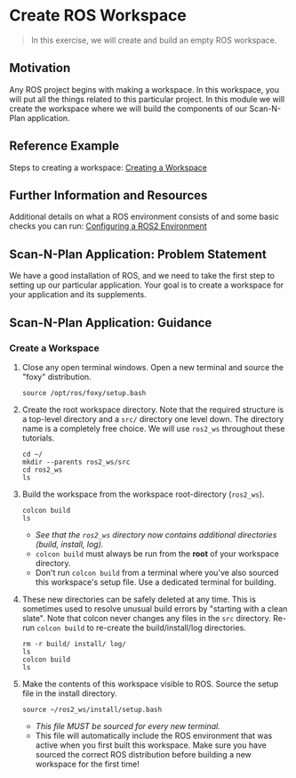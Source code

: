 # Create ROS Workspace
> In this exercise, we will create and build an empty ROS workspace.

## Motivation
Any ROS project begins with making a workspace. In this workspace, you will put all the things related to this particular project. In this module we will create the workspace where we will build the components of our Scan-N-Plan application.

## Reference Example
Steps to creating a workspace: [Creating a Workspace](https://index.ros.org/doc/ros2/Tutorials/Workspace/Creating-A-Workspace)

## Further Information and Resources
Additional details on what a ROS environment consists of and some basic checks you can run: [Configuring a ROS2 Environment](https://index.ros.org/doc/ros2/Tutorials/Configuring-ROS2-Environment)

## Scan-N-Plan Application: Problem Statement
We have a good installation of ROS, and we need to take the first step to setting up our particular application. Your goal is to create a workspace for your application and its supplements.

## Scan-N-Plan Application: Guidance

### Create a Workspace

1. Close any open terminal windows.  Open a new terminal and source the "foxy" distribution.

   ```
   source /opt/ros/foxy/setup.bash
   ```

1. Create the root workspace directory. Note that the required structure is a top-level directory and a `src/` directory one level down. The directory name is a completely free choice. We will use `ros2_ws` throughout these tutorials.

   ```
   cd ~/
   mkdir --parents ros2_ws/src
   cd ros2_ws
   ls
   ```

1. Build the workspace from the workspace root-directory (`ros2_ws`).

   ```
   colcon build
   ls
   ```

   * _See that the `ros2_ws` directory now contains additional directories (build, install, log)._
   * `colcon build` must always be run from the **root** of your workspace directory.
   * Don't run `colcon build` from a terminal where you've also sourced this workspace's setup file.  Use a dedicated terminal for building.
   
1. These new directories can be safely deleted at any time.  This is sometimes used to resolve unusual build errors by "starting with a clean slate".  Note that colcon never changes any files in the `src` directory.  Re-run `colcon build` to re-create the build/install/log directories.

   ```
   rm -r build/ install/ log/
   ls
   colcon build
   ls
   ```

1. Make the contents of this workspace visible to ROS. Source the setup file in the install directory.

   ```
   source ~/ros2_ws/install/setup.bash
   ```

   * _This file MUST be sourced for every new terminal._
   * This file will automatically include the ROS environment that was active when you first built this workspace.  Make sure you have sourced the correct ROS distribution before building a new workspace for the first time!



